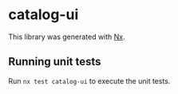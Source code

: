 # catalog-ui

This library was generated with [Nx](https://nx.dev).

## Running unit tests

Run `nx test catalog-ui` to execute the unit tests.
